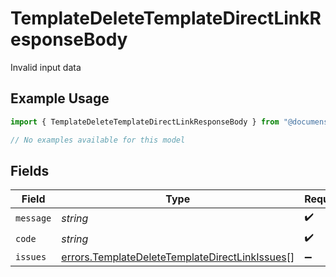 # TemplateDeleteTemplateDirectLinkResponseBody

Invalid input data

## Example Usage

```typescript
import { TemplateDeleteTemplateDirectLinkResponseBody } from "@documenso/sdk-typescript/models/errors";

// No examples available for this model
```

## Fields

| Field                                                                                                            | Type                                                                                                             | Required                                                                                                         | Description                                                                                                      |
| ---------------------------------------------------------------------------------------------------------------- | ---------------------------------------------------------------------------------------------------------------- | ---------------------------------------------------------------------------------------------------------------- | ---------------------------------------------------------------------------------------------------------------- |
| `message`                                                                                                        | *string*                                                                                                         | :heavy_check_mark:                                                                                               | N/A                                                                                                              |
| `code`                                                                                                           | *string*                                                                                                         | :heavy_check_mark:                                                                                               | N/A                                                                                                              |
| `issues`                                                                                                         | [errors.TemplateDeleteTemplateDirectLinkIssues](../../models/errors/templatedeletetemplatedirectlinkissues.md)[] | :heavy_minus_sign:                                                                                               | N/A                                                                                                              |